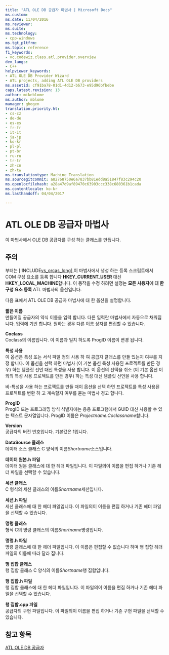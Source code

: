 ```yaml
---
title: "ATL OLE DB 공급자 마법사 | Microsoft Docs"
ms.custom: 
ms.date: 11/04/2016
ms.reviewer: 
ms.suite: 
ms.technology:
- cpp-windows
ms.tgt_pltfrm: 
ms.topic: reference
f1_keywords:
- vc.codewiz.class.atl.provider.overview
dev_langs:
- C++
helpviewer_keywords:
- ATL OLE DB Provider Wizard
- ATL projects, adding ATL OLE DB providers
ms.assetid: cf91ba78-01d1-4d12-b673-e95d96bfbebe
caps.latest.revision: 13
author: mikeblome
ms.author: mblome
manager: ghogen
translation.priority.ht:
- cs-cz
- de-de
- es-es
- fr-fr
- it-it
- ja-jp
- ko-kr
- pl-pl
- pt-br
- ru-ru
- tr-tr
- zh-cn
- zh-tw
ms.translationtype: Machine Translation
ms.sourcegitcommit: a82768750e6a7837bb81edd8a51847f83c294c20
ms.openlocfilehash: a28a47d9af89470c63903ccc338c680361b1cada
ms.contentlocale: ko-kr
ms.lasthandoff: 04/04/2017

---
```

# <a name="atl-ole-db-provider-wizard"></a>ATL OLE DB 공급자 마법사
이 마법사에서 OLE DB 공급자를 구성 하는 클래스를 만듭니다.  
  
## <a name="remarks"></a>주의  
 부터는 [!INCLUDE[vs_orcas_long](../../atl/reference/includes/vs_orcas_long_md.md)],이 마법사에서 생성 하는 등록 스크립트에서 COM 구성 요소를 등록 합니다 **HKEY_CURRENT_USER** 대신 **HKEY_LOCAL_MACHINE**합니다. 이 동작을 수정 하려면 설정는 **모든 사용자에 대 한 구성 요소 등록** ATL 마법사의 옵션입니다.  
  
 다음 표에서 ATL OLE DB 공급자 마법사에 대 한 옵션을 설명합니다.  
  
 **짧은 이름**  
 만들어질 공급자의 약식 이름을 입력 합니다. 다른 입력란 마법사에서 자동으로 채워집니다. 입력에 기반 합니다. 원하는 경우 다른 이름 상자를 편집할 수 있습니다.  
  
 **Coclass**  
 Coclass의 이름입니다. 이 이름과 일치 하도록 ProgID 이름이 변경 됩니다.  
  
 **특성 사용**  
 이 옵션은 특성 또는 서식 파일 정의 사용 하 여 공급자 클래스를 만들 있는지 여부를 지정 합니다. 이 옵션을 선택 하면 마법사 (이 기본 옵션 특성 사용된 프로젝트를 만든 경우) 하는 템플릿 선언 대신 특성을 사용 합니다. 이 옵션의 선택을 취소 (이 기본 옵션 이외의 특성 사용 프로젝트를 만든 경우) 하는 특성 대신 템플릿 선언을 사용 합니다.  
  
 비-특성을 사용 하는 프로젝트를 만들 때이 옵션을 선택 하면 프로젝트를 특성 사용된 프로젝트를 변환 하 고 계속할지 여부를 묻는 마법사 경고 합니다.  
  
 **ProgID**  
 ProgID 또는 프로그래밍 방식 식별자에는 응용 프로그램에서 GUID 대신 사용할 수 있는 텍스트 문자열입니다. ProgID 이름은 *Projectname.Coclassname*합니다.  
  
 **Version**  
 공급자의 버전 번호입니다. 기본값은 1입니다.  
  
 **DataSource 클래스**  
 데이터 소스 클래스 C 양식의 이름*Shortname*소스입니다.  
  
 **데이터 원본.h 파일**  
 데이터 원본 클래스에 대 한 헤더 파일입니다. 이 파일의이 이름을 편집 하거나 기존 헤더 파일을 선택할 수 있습니다.  
  
 **세션 클래스**  
 C 형식의 세션 클래스의 이름*Shortname*세션입니다.  
  
 **세션.h 파일**  
 세션 클래스에 대 한 헤더 파일입니다. 이 파일의이 이름을 편집 하거나 기존 헤더 파일을 선택할 수 있습니다.  
  
 **명령 클래스**  
 형식 C의 명령 클래스의 이름*Shortname*명령입니다.  
  
 **명령.h 파일**  
 명령 클래스에 대 한 헤더 파일입니다. 이 이름은 편집할 수 없습니다 하며 행 집합 헤더 파일의 이름에 따라 달라 집니다.  
  
 **행 집합 클래스**  
 행 집합 클래스 C 양식의 이름*Shortname*행 집합입니다.  
  
 **행 집합.h 파일**  
 행 집합 클래스에 대 한 헤더 파일입니다. 이 파일의이 이름을 편집 하거나 기존 헤더 파일을 선택할 수 있습니다.  
  
 **행 집합.cpp 파일**  
 공급자의 구현 파일입니다. 이 파일의이 이름을 편집 하거나 기존 구현 파일을 선택할 수 있습니다.  
  
## <a name="see-also"></a>참고 항목  
 [ATL OLE DB 공급자](../../atl/reference/adding-an-atl-ole-db-provider.md)


